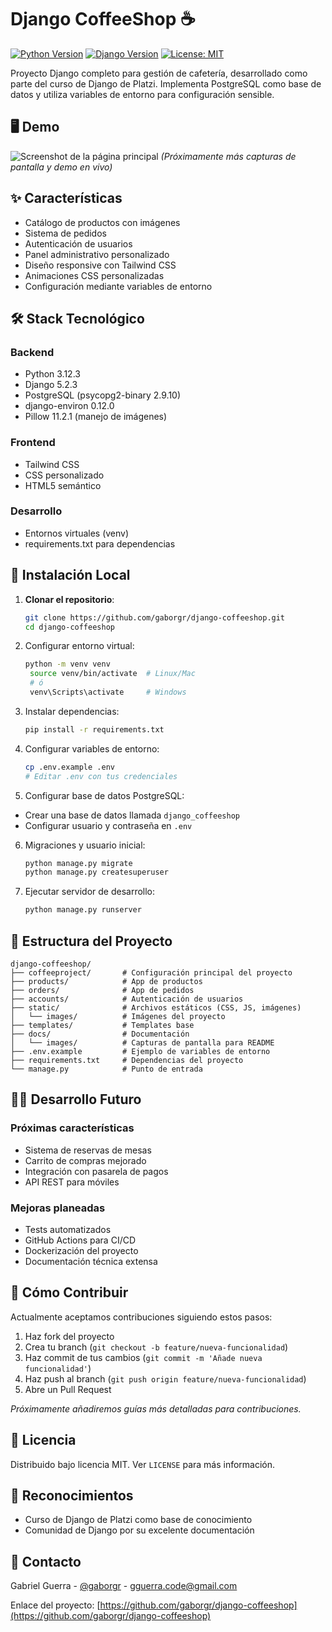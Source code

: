 # **Django CoffeeShop** ☕

[![Python Version](https://img.shields.io/badge/python-3.12.3-blue)]()
[![Django Version](https://img.shields.io/badge/django-5.2-brightgreen)]()
[![License: MIT](https://img.shields.io/badge/License-MIT-yellow.svg)]()

Proyecto Django completo para gestión de cafetería, desarrollado como parte del curso de Django de Platzi. Implementa PostgreSQL como base de datos y utiliza variables de entorno para configuración sensible.

## 🖥️ **Demo** 

![Screenshot de la página principal](docs/images/home-screenshot.png)
*(Próximamente más capturas de pantalla y demo en vivo)*

## ✨ **Características**

- Catálogo de productos con imágenes
- Sistema de pedidos
- Autenticación de usuarios
- Panel administrativo personalizado
- Diseño responsive con Tailwind CSS
- Animaciones CSS personalizadas
- Configuración mediante variables de entorno

## 🛠️ **Stack Tecnológico**

### Backend
- Python 3.12.3
- Django 5.2.3
- PostgreSQL (psycopg2-binary 2.9.10)
- django-environ 0.12.0
- Pillow 11.2.1 (manejo de imágenes)

### Frontend
- Tailwind CSS
- CSS personalizado
- HTML5 semántico

### Desarrollo
- Entornos virtuales (venv)
- requirements.txt para dependencias

## 🚀 **Instalación Local**

1. **Clonar el repositorio**:
   ```bash
   git clone https://github.com/gaborgr/django-coffeeshop.git
   cd django-coffeeshop
   ```
2. Configurar entorno virtual:
   ```bash
   python -m venv venv
    source venv/bin/activate  # Linux/Mac
    # ó
    venv\Scripts\activate     # Windows
   ```
3. Instalar dependencias:
   ```bash
   pip install -r requirements.txt
   ```
4. Configurar variables de entorno:
   ```bash
   cp .env.example .env
   # Editar .env con tus credenciales
   ```
5. Configurar base de datos PostgreSQL:
  - Crear una base de datos llamada `django_coffeeshop`
  - Configurar usuario y contraseña en `.env`
6. Migraciones y usuario inicial:
   ```bash
   python manage.py migrate
   python manage.py createsuperuser
   ```
7. Ejecutar servidor de desarrollo:
   ```bash
   python manage.py runserver
   ```

## 📂 **Estructura del Proyecto**

  ```text
  django-coffeeshop/
  ├── coffeeproject/       # Configuración principal del proyecto
  ├── products/            # App de productos
  ├── orders/              # App de pedidos
  ├── accounts/            # Autenticación de usuarios
  ├── static/              # Archivos estáticos (CSS, JS, imágenes)
  │   └── images/          # Imágenes del proyecto
  ├── templates/           # Templates base
  ├── docs/                # Documentación
  │   └── images/          # Capturas de pantalla para README
  ├── .env.example         # Ejemplo de variables de entorno
  ├── requirements.txt     # Dependencias del proyecto
  └── manage.py            # Punto de entrada
  ```

## 👨‍💻 **Desarrollo Futuro**

### Próximas características
- Sistema de reservas de mesas
- Carrito de compras mejorado
- Integración con pasarela de pagos
- API REST para móviles

### Mejoras planeadas
- Tests automatizados
- GitHub Actions para CI/CD
- Dockerización del proyecto
- Documentación técnica extensa

## 🤝 **Cómo Contribuir**

Actualmente aceptamos contribuciones siguiendo estos pasos:

1. Haz fork del proyecto
2. Crea tu branch (`git checkout -b feature/nueva-funcionalidad`)
3. Haz commit de tus cambios (`git commit -m 'Añade nueva funcionalidad'`)
4. Haz push al branch (`git push origin feature/nueva-funcionalidad`)
5. Abre un Pull Request

*Próximamente añadiremos guías más detalladas para contribuciones.*

## 📄 Licencia

Distribuido bajo licencia MIT. Ver `LICENSE` para más información.

## 🙏 Reconocimientos

- Curso de Django de Platzi como base de conocimiento
- Comunidad de Django por su excelente documentación

## 📧 Contacto

Gabriel Guerra - [@gaborgr](https://github.com/gaborgr) - [gguerra.code@gmail.com](mailto:gguerra.code@gmail.com)

Enlace del proyecto: [https://github.com/gaborgr/django-coffeeshop](https://github.com/gaborgr/django-coffeeshop)
